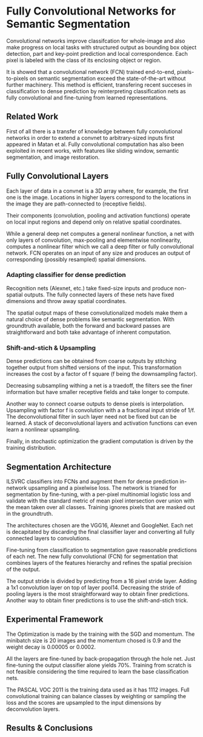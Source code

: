 
# Fully Convolutional Networks for Semantic Segmentation

Convolutional networks improve classifcation for whole-image and also make progress on local tasks with structured output as bounding box object detection, part and key-point prediction and local correspondence. Each pixel is labeled with the class of its enclosing object or region.

It is showed that a convolutional network (FCN) trained end-to-end, pixels-to-pixels on semantic segmentation exceed the state-of-the-art without further machinery. This method is efficient, transfering recent succeses in classification to dense prediction by reinterpreting classification nets as fully convolutional and fine-tuning from learned representations. 

## Related Work
First of all there is a transfer of knowledge between fully convolutional networks in order to extend a convnet to arbitrary-sized inputs first appeared in Matan et al. 
Fully convolutional computation has also been exploited in recent works, with features like sliding window, semantic segmentation, and image restoration. 

## Fully Convolutional Layers
Each layer of data in a convnet is a 3D array where, for example, the first one is the image. Locations in higher layers correspond to the locations in the image they are path-connected to (receptive fields).

Their components (convolution, pooling and activation functions) operate on local input regions and depend only on relative spatial coordinates.

While a general deep net computes a general nonlinear function, a net with only layers of convolution, max-pooling and elementwise nonlinearity, computes a nonlinear filter which we call a deep filter or fully convolutional network. FCN operates on an input of any size and produces an output of corresponding (possibly resampled) spatial dimensions.

### Adapting classifier for dense prediction
Recognition nets (Alexnet, etc.) take fixed-size inputs and produce non-spatial outputs. The fully connected layers of these nets have fixed dimensions and throw away spatial coordinates.

The spatial output maps of these convolutionalized models make them a natural choice of dense problems like semantic segmentation. With groundtruth available, both the forward and backward passes are straightforward and both take advantage of inherent computation. 

### Shift-and-stich & Upsampling
Dense predictions can be obtained from coarse outputs by stitching together output from shifted versions of the input. This transformation increases the cost by a factor of f square (f being the downsampling factor).

Decreasing subsampling withing a net is a traedoff, the filters see the finer information but have smaller receptive fields and take longer to compute.

Another way to connect coarse outputs to dense pixels is interpolation. Upsampling with factor f is convolution with a a fractional input stride of 1/f. The deconvolutional filter in such layer need not be fixed  but can be learned. A stack of deconvolutional layers and activation functions can even learn a nonlinear upsampling. 

Finally, in stochastic optimization the gradient computation is driven by the training distribution.

## Segmentation Architecture
ILSVRC classifiers into FCNs and augment them for dense prediction in-network upsampling and a pixelwise loss. The network is trianed for segmentation by fine-tuning, with a per-pixel multinomial logistic loss and validate with the standard metric of mean pixel intersection over union with the mean taken over all classes. Training ignores pixels that are masked out in the groundtruth.

The architectures chosen are the VGG16, Alexnet and GoogleNet. Each net is decapitated by discarding the final classifier layer and converting all fully connected layers to convolutions. 

Fine-tuning from classification to segmentation gave reasonable predictions of each net. The new fully convolutional (FCN) for segmentation that combines layers of the features hierarchy and refines the spatial precision of the output. 

The output stride is divided by predicting from a 16 pixel stride layer. Adding a 1x1 convolution layer on top of layer pool14. Decreasing the stride of pooling layers is the most straightforward way to obtain finer predictions. Another way to obtain finer predictions is to use the shift-and-stich trick.

## Experimental Framework
The Optimization is made by the training with the SGD and momentum. The minibatch size is 20 images and the momentum chosed is 0.9 and the weight decay is 0.00005 or 0.0002.

All the layers are fine-tuned by back-propagation through the hole net. Just fine-tuning the output classifier alone yields 70%. Training from scratch is not feasible considering the time required to learn the base classification nets. 

The PASCAL VOC 2011 is the training data used as it has 1112 images. Full convolutional training can balance classes by weighting or sampling the loss and the scores are upsampled  to the input dimensions by deconvolution layers.

## Results & Conclusions




